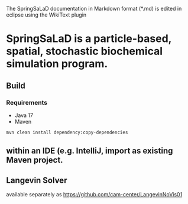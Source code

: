 The SpringSaLaD documentation in Markdown format (*.md) is edited in eclipse using the WikiText plugin

# SpringSaLaD is a particle-based, spatial, stochastic biochemical simulation program.

## Build

### Requirements
* Java 17
* Maven

```bash
mvn clean install dependency:copy-dependencies
```

## within an IDE (e.g. IntelliJ, import as existing Maven project.

## Langevin Solver
available separately as https://github.com/cam-center/LangevinNoVis01
